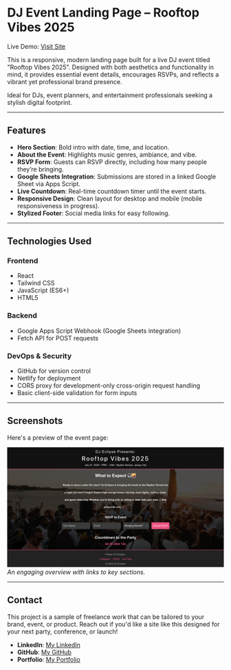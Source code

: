 #  DJ Event Landing Page – Rooftop Vibes 2025

Live Demo: [Visit Site](https://inquisitive-sundae-8f7df3.netlify.app/)

This is a responsive, modern landing page built for a live DJ event titled "Rooftop Vibes 2025". Designed with both aesthetics and functionality in mind, it provides essential event details, encourages RSVPs, and reflects a vibrant yet professional brand presence.

Ideal for DJs, event planners, and entertainment professionals seeking a stylish digital footprint.

---

## Features

- **Hero Section**: Bold intro with date, time, and location.
- **About the Event**: Highlights music genres, ambiance, and vibe.
- **RSVP Form**: Guests can RSVP directly, including how many people they’re bringing.
- **Google Sheets Integration**: Submissions are stored in a linked Google Sheet via Apps Script.
- **Live Countdown**: Real-time countdown timer until the event starts.
- **Responsive Design**: Clean layout for desktop and mobile (mobile responsiveness in progress).
- **Stylized Footer**: Social media links for easy following.

---

## Technologies Used

### Frontend
- React
- Tailwind CSS
- JavaScript (ES6+)
- HTML5

### Backend
- Google Apps Script Webhook (Google Sheets integration)
- Fetch API for POST requests

### DevOps & Security
- GitHub for version control
- Netlify for deployment
- CORS proxy for development-only cross-origin request handling
- Basic client-side validation for form inputs

---

## Screenshots

Here's a preview of the event page:

![Event Page](src/assets/images/eventpage.png)
*An engaging overview with links to key sections.*

---

## Contact

This project is a sample of freelance work that can be tailored to your brand, event, or product. Reach out if you'd like a site like this designed for your next party, conference, or launch!

- **LinkedIn**: [My LinkedIn](https://www.linkedin.com/in/chelsea-ramdat)
- **GitHub**: [My GitHub](https://github.com/ChelsR29)
- **Portfolio**: [My Portfolio](https://chelsea-react-portfolio.netlify.app/)
